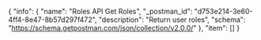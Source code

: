 {
  "info": {
    "name": "Roles API Get Roles",
    "_postman_id": "d753e214-3e60-4ff4-8e47-8b57d297f472",
    "description": "Return user roles",
    "schema": "https://schema.getpostman.com/json/collection/v2.0.0/"
  },
  "item": []
}